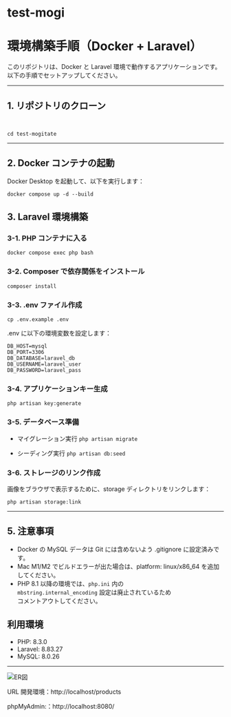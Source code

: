 # test-mogi


# 環境構築手順（Docker + Laravel）

このリポジトリは、Docker と Laravel 環境で動作するアプリケーションです。  
以下の手順でセットアップしてください。

---

## 1. リポジトリのクローン

```git clone git@github.com:ando625/test-mogitate.git


cd test-mogitate
```


---

## 2. Docker コンテナの起動

Docker Desktop を起動して、以下を実行します：

```docker compose up -d --build```



## 3. Laravel 環境構築

### 3-1. PHP コンテナに入る

```docker compose exec php bash```

### 3-2. Composer で依存関係をインストール

```composer install```

### 3-3. .env ファイル作成

```cp .env.example .env```

.env に以下の環境変数を設定します：

```DB_CONNECTION=mysql
DB_HOST=mysql
DB_PORT=3306
DB_DATABASE=laravel_db
DB_USERNAME=laravel_user
DB_PASSWORD=laravel_pass
```

### 3-4. アプリケーションキー生成

```php artisan key:generate```

### 3-5. データベース準備

- マイグレーション実行
```php artisan migrate```

- シーディング実行
```php artisan db:seed```

### 3-6. ストレージのリンク作成

画像をブラウザで表示するために、storage ディレクトリをリンクします：

```php artisan storage:link```


---

## 5. 注意事項

- Docker の MySQL データは Git には含めないよう .gitignore に設定済みです。  
- Mac M1/M2 でビルドエラーが出た場合は、platform: linux/x86_64 を追加してください。
- PHP 8.1 以降の環境では、`php.ini` 内の  
```mbstring.internal_encoding``` 設定は廃止されているため  
コメントアウトしてください。


## 利用環境

- PHP: 8.3.0  
- Laravel: 8.83.27  
- MySQL: 8.0.26  

---

![ER図](src/docs/testED.png)



URL
開発環境：http://localhost/products

phpMyAdmin:：http://localhost:8080/